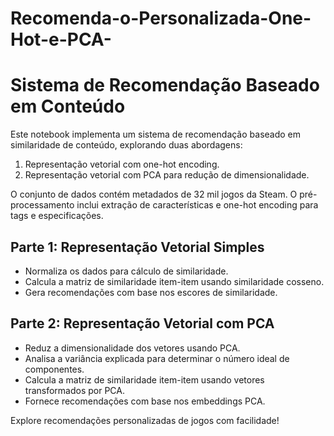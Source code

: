 # Recomenda-o-Personalizada-One-Hot-e-PCA-

# Sistema de Recomendação Baseado em Conteúdo

Este notebook implementa um sistema de recomendação baseado em similaridade de conteúdo, explorando duas abordagens:
1. Representação vetorial com one-hot encoding.
2. Representação vetorial com PCA para redução de dimensionalidade.

O conjunto de dados contém metadados de 32 mil jogos da Steam. O pré-processamento inclui extração de características e one-hot encoding para tags e especificações.

## Parte 1: Representação Vetorial Simples
- Normaliza os dados para cálculo de similaridade.
- Calcula a matriz de similaridade item-item usando similaridade cosseno.
- Gera recomendações com base nos escores de similaridade.

## Parte 2: Representação Vetorial com PCA
- Reduz a dimensionalidade dos vetores usando PCA.
- Analisa a variância explicada para determinar o número ideal de componentes.
- Calcula a matriz de similaridade item-item usando vetores transformados por PCA.
- Fornece recomendações com base nos embeddings PCA.

Explore recomendações personalizadas de jogos com facilidade!
